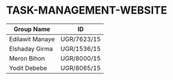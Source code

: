 # TASK-MANAGEMENT-WEBSITE
| Group Name  |  ID |
|---|---|
| Edilawit Manaye  | UGR/7623/15  |
| Elshaday Girma  | UGR/1536/15  |
| Meron Bihon  | UGR/8000/15  |
| Yodit Debebe  | UGR/8065/15  |
